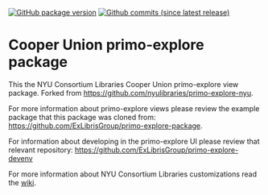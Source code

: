[![GitHub package version](https://img.shields.io/github/package-json/v/NYULibraries/primo-explore-cu.svg)](https://github.com/NYULibraries/primo-explore-cu/releases)
[![Github commits (since latest release)](https://img.shields.io/github/commits-since/NYULibraries/primo-explore-cu/latest.svg)](https://github.com/NYULibraries/primo-explore-cu/releases/latest)

# Cooper Union primo-explore package

This the NYU Consortium Libraries Cooper Union primo-explore view package. Forked from https://github.com/nyulibraries/primo-explore-nyu.

For more information about primo-explore views please review the example package that this package was cloned from: https://github.com/ExLibrisGroup/primo-explore-package.

For information about developing in the primo-explore UI please review that relevant repository: https://github.com/ExLibrisGroup/primo-explore-devenv

For more information about NYU Consortium Libraries customizations read the [wiki](https://github.com/nyulibraries/primo-explore-nyu/wiki).
